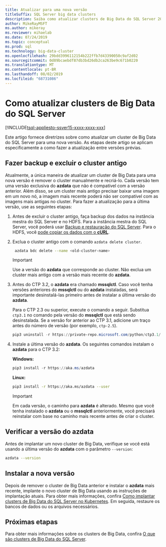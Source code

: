 ```yaml
---
title: Atualizar para uma nova versão
titleSuffix: SQL Server big data clusters
description: Saiba como atualizar clusters de Big Data do SQL Server 2019 (versão prévia) para uma nova versão.
author: MikeRayMSFT
ms.author: mikeray
ms.reviewer: mihaelab
ms.date: 07/24/2019
ms.topic: conceptual
ms.prod: sql
ms.technology: big-data-cluster
ms.openlocfilehash: 29bdd3996112154b222ffb7d43390050c9af2d02
ms.sourcegitcommit: 0d89bcaebdf87db3bd26db2ca263be9c671b0220
ms.translationtype: MT
ms.contentlocale: pt-BR
ms.lasthandoff: 08/02/2019
ms.locfileid: "68731086"
---
```

# <a name="how-to-upgrade-sql-server-big-data-clusters"></a>Como atualizar clusters de Big Data do SQL Server

[!INCLUDE[tsql-appliesto-ssver15-xxxx-xxxx-xxx](../includes/tsql-appliesto-ssver15-xxxx-xxxx-xxx.md)]

Este artigo fornece diretrizes sobre como atualizar um cluster de Big Data do SQL Server para uma nova versão. As etapas deste artigo se aplicam especificamente a como fazer a atualização entre versões prévias.

## <a name="backup-and-delete-the-old-cluster"></a>Fazer backup e excluir o cluster antigo

Atualmente, a única maneira de atualizar um cluster de Big Data para uma nova versão é remover o cluster manualmente e recriá-lo. Cada versão tem uma versão exclusiva do **azdata** que não é compatível com a versão anterior. Além disso, se um cluster mais antigo precisar baixar uma imagem em um novo nó, a imagem mais recente poderá não ser compatível com as imagens mais antigas no cluster. Para fazer a atualização para a última versão, use as seguintes etapas:

1. Antes de excluir o cluster antigo, faça backup dos dados na instância mestra do SQL Server e no HDFS. Para a instância mestra do SQL Server, você poderá usar [Backup e restauração do SQL Server](data-ingestion-restore-database.md). Para o HDFS, você [pode copiar os dados com o **cURL**](data-ingestion-curl.md).

1. Exclua o cluster antigo com o comando `azdata delete cluster`.

   ```bash
    azdata bdc delete --name <old-cluster-name>
   ```

   > [!Important]
   > Use a versão do **azdata** que corresponde ao cluster. Não exclua um cluster mais antigo com a versão mais recente do **azdata**.

1. Antes do CTP 3.2, o **azdata** era chamado **mssqlctl**. Caso você tenha versões anteriores do **mssqlctl** ou do **azdata** instaladas, será importante desinstalá-las primeiro antes de instalar a última versão do **azdata**.

   Para o CTP 2.3 ou superior, execute o comando a seguir. Substitua `ctp3.1` no comando pela versão do **mssqlctl** que está sendo desinstalada. Se a versão for anterior ao CTP 3.1, adicione um traço antes do número de versão (por exemplo, `ctp-2.5`).

   ```powershell
   pip3 uninstall -r https://private-repo.microsoft.com/python/ctp3.1/mssqlctl/requirements.txt
   ```

1. Instale a última versão do **azdata**. Os seguintes comandos instalam o **azdata** para o CTP 3.2:

   **Windows:**

   ```powershell
   pip3 install -r https://aka.ms/azdata
   ```

   **Linux:**

   ```bash
   pip3 install -r https://aka.ms/azdata --user
   ```

   > [!IMPORTANT]
   > Em cada versão, o caminho para **azdata** é alterado. Mesmo que você tenha instalado o **azdata** ou o **mssqlctl** anteriormente, você precisará reinstalar com base no caminho mais recente antes de criar o cluster.

## <a id="azdataversion"></a> Verificar a versão do azdata

Antes de implantar um novo cluster de Big Data, verifique se você está usando a última versão do **azdata** com o parâmetro `--version`:

```bash
azdata --version
```

## <a name="install-the-new-release"></a>Instalar a nova versão

Depois de remover o cluster de Big Data anterior e instalar o **azdata** mais recente, implante o novo cluster de Big Data usando as instruções de implantação atuais. Para obter mais informações, confira [Como implantar clusters de Big Data do SQL Server no Kubernetes](deployment-guidance.md). Em seguida, restaure os bancos de dados ou os arquivos necessários.

## <a name="next-steps"></a>Próximas etapas

Para obter mais informações sobre os clusters de Big Data, confira [O que são clusters de Big Data do SQL Server](big-data-cluster-overview.md).
